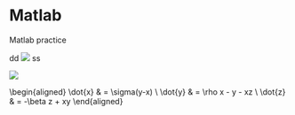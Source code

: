# Matlab
Matlab practice

dd <img src="https://render.githubusercontent.com/render/math?math=e^{i \pi} = -1"> ss

<img src="https://render.githubusercontent.com/render/math?math=\frac{P(x\|θ)P(θ)}{\sum_{Θ}P(x\|θ)P(θ)})">

\begin{aligned}
\dot{x} & = \sigma(y-x) \\
\dot{y} & = \rho x - y - xz \\
\dot{z} & = -\beta z + xy
\end{aligned}

